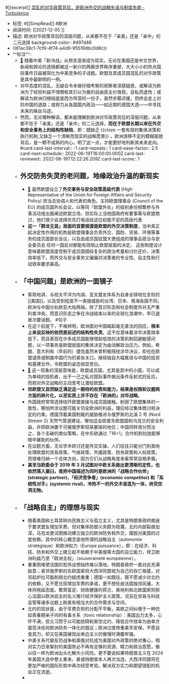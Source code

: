 #[[excerpt]] [混乱的对华政策背后，是欧洲外交的战略失语与制度失能 - Turbulence](https://turbulence.nei.st/medium/theinitium/sk8pvw0c/)

- 标签: #[[SimpRead]] #欧洲
- 阅读时间: [[2021-12-05  ]]
- 描述: 欧洲对华政策背后的深层问题，从来都不在于「亲美」还是「亲中」的二元选择
  background-color:: #497d46
- ((61ac38c1-7cf6-4f74-a4d9-95519dbc0d8c))
- ^^标注^^:
	- [📌](<http://localhost:7026/reading/80?title=混乱的对华政策背后，是欧洲外交的战略失语与制度失能 - Turbulence#id=1655556493130>) 随着中美「新冷战」从预言逐渐成为现实，无论在美国还是中文世界，新闻和舆论的透镜都被这一新兴的两极世界秩序重塑，大大小小的热点国际事件日益被简化为中美竞争的子话题。欧盟及其成员国混乱的对华政策是其中最鲜明的一例。
	- 对华态度的混乱，无疑会令未做仔细考察的观察者深感疑惑，或解读为欧洲为了经贸利益不惜牺牲其引以为傲的自由民主价值观，自私而虚伪；或解读为欧洲归根结底是西方阵营的一份子，虽然步履迟缓，但终会走上对抗中国的道路；或努力从各国国内政治——如近期的德国大选——中寻找未来的蛛丝马迹。
	- 然而，无论哪种解读，都未能理解到欧洲对华政策背后的深层问题，从来都不在于「亲美」还是「亲中」的二元选择，**而在于欧盟长期以来在外交和安全事务上的结构性缺陷**，即：既缺乏 {{cloze 一套有效的集体决策和执行机制,又缺乏一个清晰而现实的战略愿景}} 。欧洲游移不定的模糊面貌背后，是一颗不成熟的内心。明了这一点，才能更好地判断其未来走向。 #card
	  card-last-interval:: -1
	  card-repeats:: 1
	  card-ease-factor:: 2.5
	  card-next-schedule:: 2022-06-19T16:00:00.000Z
	  card-last-reviewed:: 2022-06-19T12:22:26.209Z
	  card-last-score:: 1
	- ## 外交防务失灵的老问题，地缘政治升温的新现实
		- [📌](<http://localhost:7026/reading/80?title=混乱的对华政策背后，是欧洲外交的战略失语与制度失能 - Turbulence#id=1655556882437>) 虽然欧盟设立了**外交事务与安全政策高级代表** (High Representative of the Union for Foreign Affairs and Security Policy) 担当总协调人和代表的角色，主持欧盟理事会 (Council of the EU) 的成员国外长会议，以等同「欧盟外长」的级别身份频繁参与外事活动或出面阐述欧盟立场，但实际上当他国政府有要事需与欧盟商讨，他们很少会选择优先打电话给这位权能不足的高级代表
		- **这一「群龙无首」局面的首要根源是欧盟的外交决策制度**，当中真正起决定性作用的机构是欧盟理事会负责外交、国防、贸易、环境等事务的成员国部长会议，以及由成员国驻盟大使组成的理事会政治与安全委员会 任何一国反对都能有效阻止欧盟层面的决定。 这些制度设计意味着欧盟高度受制于成员国错综复杂的政治考量和讨价还价，决策效率低下，而外交与安全事务又偏偏对决策者的专业性、自主性和行动效率要求甚高。
	- ## 「中国问题」是欧洲的一面镜子
		- 客观地讲，与视太平洋为内湖、亚太盟友体系为自身全球地位支柱的[[美国]]，以及受到程度不一直接威胁的台湾、日本、南海各国不同，欧洲与中国分处欧亚大陆两端，除了意识形态和社会制度外并无严重利害冲突，而意识形态之争在冷战结束以来的全球化浪潮中，早已退居次要话题。 #句子
		- 在这个前提下，不难辨明，欧洲面对中国崛起毫无章法的回应，**根本上来说反映的依然是前述的结构性失灵**。这不仅意味着涉华决策效率低下，而且表现在许多成员国能够借助低效的决策机制回避敏感问题，以一项事务是欧盟层面的集体决定为由消解政治压力。例如，希腊、意大利和（早前的）捷克虽然未曾积极阻挠涉华决议，却也在欧盟谴责或制裁中国行为的紧张关口，继续独自大幅推进与中国的投资和基建合作，令欧盟的姿态倍显苍白。
		- [📌](<http://localhost:7026/reading/80?title=混乱的对华政策背后，是欧洲外交的战略失语与制度失能 - Turbulence#id=1655557164919>) 这一现象的深层意味是，欧盟成员国，尤其是其中的小国，可以成为单纯的投机者，出于一己之私对国际事件做出条件反射式的反应，而把对外交战略的主动思考让渡给欧盟。
		- **但欧盟又显然缺乏满足这一期待的权责和能力，结果是权限和议题两方面的碎片化，以至实质上并不存在「欧洲的」对华战略**。
		- 外国政府常常选择绕开欧盟直接与成员国接触，削弱了欧盟集体的一致性，哪怕所涉议题可能关切全欧洲的利益，理应经过集体商讨和决定的约束。德国顶着美国制裁的威胁推进与俄罗斯的北溪 2 号 (Nord Stream 2) 天然气管道建设，哪怕这会损害东欧盟国和乌克兰的安全利益，并把欧洲置于可被俄罗斯轻易要挟的地位；中国同样用分而治之、各个击破的类似策略，在中东欧通过「16+1」合作机制拉拢能够暗中襄助的伙伴。
		- 在议题方面，无论学术研讨还是外交实操，人们往往只能分门别类地处理欧盟的贸易政策、气候政策、外援政策、防务政策和人权政策，而很难归纳一个总体方向，因为它们从战略角度来看常常自相矛盾。
		- **甚至当欧委会于 2019 年 3 月试图对中欧关系做出更清晰的定性，也依然落入窠臼，竟把中国描述为同时是欧洲的「战略合作伙伴」(strategic partner)、「经济竞争者」(economic competitor) 和「系统性对手」(systemic rival)，冷热不一的外交术语混为一体，终究空洞无物。**
	- ## 「战略自主」的理想与现实
		- 随着美国和土耳其转向民族主义与孤立主义，尤其是特朗普政府痴迷于要求盟友增加军费，但对集体防御义务颇为轻蔑，北约内部裂痕加深，马克龙更试图推动建立独立的欧洲防务和外交，摆脱对美国的过度依赖。其中的核心概念是他所谓的战略自主（autonomie stratégique）和欧洲权力（Europe puissance），即：在经济、科技、防务和外交上建立起不依赖于中美俄等大国的自立能力，捍卫欧洲利益乃至「欧洲主权」（souveraineté européenne）。
		- 重重困难使法国的宏伟设想始终难以落地。特朗普政府一直对此充满敌意；紧邻俄罗斯的东欧国家将大西洋同盟视为自己的存亡根基，对另起炉灶可能削弱北约疑虑重重；德国一如既往，既不愿减少对北约的依赖，又不愿兑现增加军费的承诺，更不想任由法国独领风骚，大体持拖延态度。繁荣富足、财政健康的荷兰、奥地利和北欧国家则担心法国以欧洲自主的名义推行经济保护主义政策，况且在贸易与科技监管等诸多议题上欧美有相当大的合作需求与空间。
		- 北约的现状是，由于军费负担的分配不平衡，美欧之间纠缠于一种仿如青春期亲子间的有毒关系（toxic relationship）：美国出力太多，心怀不满，但又习惯于以可能妨碍和架空北约、降低合作效率为由单方面否决任何欧洲防务一体化的倡议；欧洲过度倚重美军安保，不愿自食其力，却又在美国展现出单边主义的傲慢时满腹牢骚。
		- 中美关系代替反恐战争和美俄对抗成为美国对外政策的绝对重心，相对实力日渐掣肘的美国势必不再有足够的资源、精力和政治意愿，像以往一样为欧洲出头化解大小风险。更不要说如果特朗普主义在 2024 年美国大选中卷土重来，甚或特朗普本人再次当选，大西洋同盟将在更加严峻的国际形势中再次经受考验。解决双方实力和期望错配的机会正在流逝。
		-